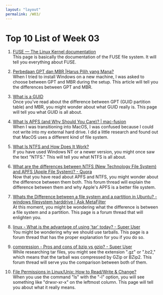 ```yaml
---
layout: "layout"
permalink: /W03/
---
```


# Top 10 List of Week 03

1. [FUSE — The Linux Kernel  documentation](https://www.kernel.org/doc/html/latest/filesystems/fuse.html)<br>
This page is basically the documentation of the FUSE file system. It will tell you everything about FUSE.

2. [Perbedaan GPT dan MBR |Harus Pilih yang Mana?](https://www.tembolok.id/panduan-gpt-vs-mbr/)<br>
When I tried to install Windows on a new machine, I was asked to choose between GPT and MBR during the setup. This article will tell you the differences between GPT and MBR.


3. [What is a GUID](http://guid.one/guid)<br>
Once you've read about the difference between GPT (GUID partition table) and MBR, you might wonder about what GUID really is. This page will tell you what GUID is all about.

4. [What Is APFS (and Why Should You Care)? | mac-fusion](https://mac-fusion.com/what-is-apfs-and-why-should-you-care/)<br>
When I was transitioning into MacOS, I was confused because I could not write into my external hard drive. I did a little research and found out that MacOS uses a different kind of file system.

5. [What Is NTFS and How Does It Work?](https://www.datto.com/blog/what-is-ntfs-and-how-does-it-work)<br>
If you have used Windows NT or a newer version, you might once saw the text "NTFS." This will tell you what NTFS is all about.

6. [What are the differences between NTFS (New Technology File System) and APFS (Apple File System)? - Quora](https://www.quora.com/What-are-the-differences-between-NTFS-New-Technology-File-System-and-APFS-Apple-File-System)<br>
Now that you have read about APFS and NTFS, you might wonder about the difference between them both. This forum thread will explain the difference between them and why Apple's APFS is a better file system.

7. [Whats the Difference between a file system and a partition in Ubuntu? - windows filesystem harddrive | Ask MetaFilter](https://ask.metafilter.com/115106/Whats-the-Difference-between-a-file-system-and-a-partition-in-Ubuntu)<br>
At this moment, you might be wondering what the difference is between a file system and a partition. This page is a forum thread that will enlighten you.

8. [linux - What is the advantage of using 'tar' today? - Super User](https://superuser.com/questions/565883/what-is-the-advantage-of-using-tar-today)<br>
You might be wondering why we should use tarballs. This page is a forum thread that has the proper explanation for you if you do so.

9. [compression - Pros and cons of bzip vs gzip? - Super User](https://superuser.com/questions/205223/pros-and-cons-of-bzip-vs-gzip)<br>
While researching tar files, you might see the extension ".gz" or ".bz2," which means that the tarball was compressed by GZip or BZip2. This forum thread will serve you the comparison between both of them.

10. [File Permissions in Linux/Unix: How to Read/Write & Change?](https://www.guru99.com/file-permissions.html)<br>
When you use the command "ls" with the "-l" option, you will see something like "drwxr-xr-x" on the leftmost column. This page will tell you about what it really means.
